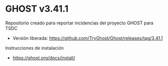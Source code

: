 # GHOST v3.41.1
Repositorio creado para reportar incidencias del proyecto GHOST para TSDC

* Versión liberada: https://github.com/TryGhost/Ghost/releases/tag/3.41.1


Instrucciones de instalación

* https://ghost.org/docs/install/
